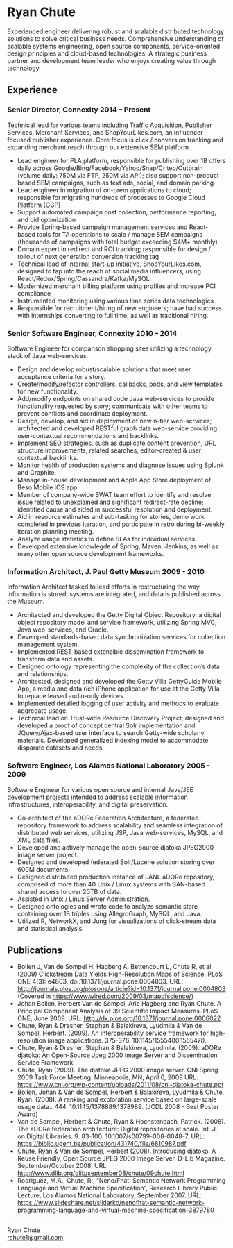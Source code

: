 # Ryan Chute

Experienced engineer delivering robust and scalable distributed technology solutions to solve critical business needs. Comprehensive understanding of scalable systems engineering, open source components, service-oriented design principles and cloud-based technologies. A strategic business partner and development team leader who enjoys creating value through technology.

## Experience

### Senior Director, Connexity 2014 – Present

Technical lead for various teams including Traffic Acquisition, Publisher Services, Merchant Services, and ShopYourLikes.com, an influencer focused publisher experience. Core focus is click / conversion tracking and expanding merchant reach through our extensive SEM platform.

- Lead engineer for PLA platform, responsible for publishing over 1B offers daily across Google/Bing/Facebook/Yahoo/Snap/Criteo/Outbrain (volume daily: 750M via FTP, 250M via API); also support non-product based SEM campaigns, such as text ads, social, and domain parking
- Lead engineer in migration of on-prem applications to cloud; responsible for migrating hundreds of processes to Google Cloud Platform (GCP)
- Support automated campaign cost collection, performance reporting, and bid optimization
- Provide Spring-based campaign management services and React-based tools for TA operations to scale / manage SEM campaigns (thousands of campaigns with total budget exceeding $4M+ monthly)
- Domain expert in redirect and ROI tracking; responsible for design / rollout of next generation conversion tracking tag
- Technical lead of internal start-up initiative, ShopYourLikes.com, designed to tap into the reach of social media influencers, using React/Redux/Spring/Cassandra/Kafka/MySQL.
- Modernized merchant billing platform using profiles and increase PCI compliance
- Instrumented monitoring using various time series data technologies
- Responsible for recruitment/hiring of new engineers; have had success with internships converting to full time, as well as traditional hiring.

### Senior Software Engineer, Connexity 2010 – 2014

Software Engineer for comparison shopping sites utilizing a technology stack of Java web-services.

- Design and develop robust/scalable solutions that meet user acceptance criteria for a story.
- Create/modify/refactor controllers, callbacks, pods, and view templates for new functionality.
- Add/modify endpoints on shared code Java web-services to provide functionality requested by story; communicate with other teams to prevent conflicts and coordinate deployment.
- Design, develop, and aid in deployment of new n-tier web-services; architected and developed RESTful graph data web-service providing user-contextual recommendations and backlinks.
- Implement SEO strategies, such as duplicate content prevention, URL structure improvements, related searches, editor-created & user contextual backlinks.
- Monitor health of production systems and diagnose issues using Splunk and Graphite.
- Manage in-house development and Apple App Store deployment of Beso Mobile iOS app.
- Member of company-wide SWAT team effort to identify and resolve issue related to unexplained and significant redirect-rate decline; identified cause and aided in successful resolution and deployment.
- Aid in resource estimates and sub-tasking for stories, demo work completed in previous iteration, and participate in retro during bi-weekly iteration planning meeting.
- Analyze usage statistics to define SLAs for individual services.
- Developed extensive knowlegde of Spring, Maven, Jenkins, as well as many other open source development frameworks.

### Information Architect, J. Paul Getty Museum 2009 - 2010

Information Architect tasked to lead efforts in restructuring the way information is stored, systems are integrated, and data is published across the Museum.

- Architected and developed the Getty Digital Object Repository, a digital object repository model and service framework, utilizing Spring MVC, Java web-services, and Oracle.
- Developed standards-based data synchronization services for collection management system.
- Implemented REST-based extensible dissemination framework to transform data and assets.
- Designed ontology representing the complexity of the collection’s data and relationships.
- Architected, designed and developed the Getty Villa GettyGuide Mobile App, a media and data rich iPhone application for use at the Getty Villa to replace leased audio-only devices.
- Implemented detailed logging of user activity and methods to evaluate aggregate usage.
- Technical lead on Trust-wide Resource Discovery Project; designed and developed a proof of concept central Solr implementation and JQuery/Ajax-based user interface to search Getty-wide scholarly materials. Developed generalized indexing model to accommodate disparate datasets and needs.

### Software Engineer, Los Alamos National Laboratory 2005 - 2009

Software Engineer for various open source and internal Java/JEE development projects intended to address scalable information infrastructures, interoperability, and digital preservation.

- Co-architect of the aDORe Federation Architecture, a federated repository framework to address scalability and seamless integration of distributed web services, utilizing JSP, Java web-services, MySQL, and XML data files.
- Developed and actively manage the open-source djatoka JPEG2000 image server project.
- Designed and developed federated Solr/Lucene solution storing over 600M documents.
- Designed distributed production instance of LANL aDORe repository, comprised of more than 40 Unix / Linux systems with SAN-based shared access to over 20TB of data.
- Assisted in Unix / Linux Server Administration.
- Designed ontologies and wrote code to analyze semantic store containing over 1B triples using AllegroGraph, MySQL, and Java.
- Utilized R, NetworkX, and Jung for visualizations of click-stream data and statistical analysis.

## Publications

- Bollen J, Van de Sompel H, Hagberg A, Bettencourt L, Chute R, et al. (2009) Clickstream Data Yields High-Resolution Maps of Science. PLoS ONE 4(3): e4803. doi:10.1371/journal.pone.0004803. URL: http://journals.plos.org/plosone/article?id=10.1371/journal.pone.0004803 (Covered in https://www.wired.com/2009/03/mapofscience/)
- Johan Bollen, Herbert Van de Sompel, Aric Hagberg and Ryan Chute. A Principal Component Analysis of 39 Scientific Impact Measures. PLoS ONE, June 2009. URL: http://dx.plos.org/10.1371/journal.pone.0006022
- Chute, Ryan & Dresher, Stephan & Balakireva, Lyudmila & Van de Sompel, Herbert. (2009). An interoperability service framework for high-resolution image applications. 375-376. 10.1145/1555400.1555470.
- Chute, Ryan & Dresher, Stephan & Balakireva, Lyudmila. (2009). aDORe djatoka: An Open-Source Jpeg 2000 Image Server and Dissemination Service Framework.
- Chute, Ryan (2009). The djatoka JPEG 2000 image server. CNI Spring 2009 Task Force Meeting. Minneapolis, MN, April 6, 2009 URL: https://www.cni.org/wp-content/uploads/2011/08/cni-djatoka-chute.ppt
- Bollen, Johan & Van de Sompel, Herbert & Balakireva, Lyudmila & Chute, Ryan. (2008). A ranking and exploration service based on large-scale usage data.. 444. 10.1145/1378889.1378989. (JCDL 2008 - Best Poster Award)
- Van de Sompel, Herbert & Chute, Ryan & Hochstenbach, Patrick. (2008). The aDORe federation architecture: Digital repositories at scale. Int. J. on Digital Libraries. 9. 83-100. 10.1007/s00799-008-0048-7. URL: https://biblio.ugent.be/publication/431740/file/6810987.pdf
- Chute, Ryan & Van de Sompel, Herbert (2008). Introducing djatoka: A Reuse Friendly, Open Source JPEG 2000 Image Server. D-Lib Magazine. September/October 2008. URL: http://www.dlib.org/dlib/september08/chute/09chute.html
- Rodriguez, M.A., Chute, R., “Neno/Fhat: Semantic Network Programming Language and Virtual Machine Specification”, Research Library Public Lecture, Los Alamos National Laboratory, September 2007. URL: https://www.slideshare.net/slidarko/nenofhat-semantic-network-programming-language-and-virtual-machine-specification-3879780

----

Ryan Chute<br/>
rchute1@gmail.com
